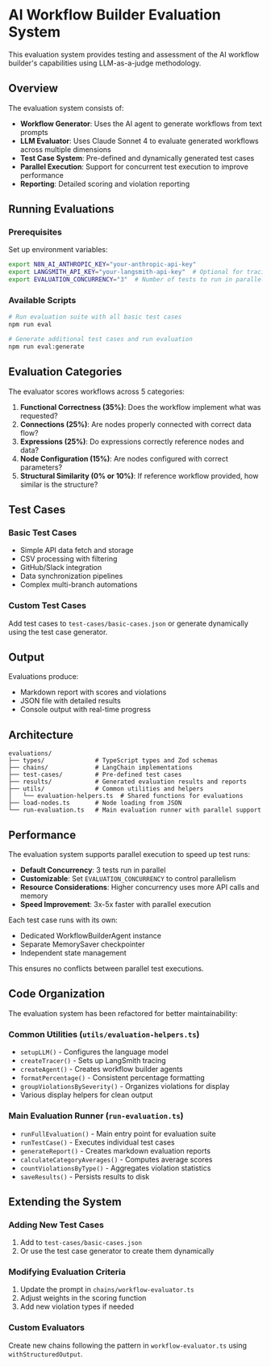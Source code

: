 # AI Workflow Builder Evaluation System

This evaluation system provides testing and assessment of the AI workflow builder's capabilities using LLM-as-a-judge methodology.

## Overview

The evaluation system consists of:
- **Workflow Generator**: Uses the AI agent to generate workflows from text prompts
- **LLM Evaluator**: Uses Claude Sonnet 4 to evaluate generated workflows across multiple dimensions
- **Test Case System**: Pre-defined and dynamically generated test cases
- **Parallel Execution**: Support for concurrent test execution to improve performance
- **Reporting**: Detailed scoring and violation reporting

## Running Evaluations

### Prerequisites

Set up environment variables:
```bash
export N8N_AI_ANTHROPIC_KEY="your-anthropic-api-key"
export LANGSMITH_API_KEY="your-langsmith-api-key"  # Optional for tracing
export EVALUATION_CONCURRENCY="3"  # Number of tests to run in parallel (default: 3)
```

### Available Scripts

```bash
# Run evaluation suite with all basic test cases
npm run eval

# Generate additional test cases and run evaluation
npm run eval:generate
```

## Evaluation Categories

The evaluator scores workflows across 5 categories:

1. **Functional Correctness (35%)**: Does the workflow implement what was requested?
2. **Connections (25%)**: Are nodes properly connected with correct data flow?
3. **Expressions (25%)**: Do expressions correctly reference nodes and data?
4. **Node Configuration (15%)**: Are nodes configured with correct parameters?
5. **Structural Similarity (0% or 10%)**: If reference workflow provided, how similar is the structure?

## Test Cases

### Basic Test Cases
- Simple API data fetch and storage
- CSV processing with filtering
- GitHub/Slack integration
- Data synchronization pipelines
- Complex multi-branch automations

### Custom Test Cases
Add test cases to `test-cases/basic-cases.json` or generate dynamically using the test case generator.

## Output

Evaluations produce:
- Markdown report with scores and violations
- JSON file with detailed results
- Console output with real-time progress

## Architecture

```
evaluations/
├── types/              # TypeScript types and Zod schemas
├── chains/             # LangChain implementations
├── test-cases/         # Pre-defined test cases
├── results/            # Generated evaluation results and reports
├── utils/              # Common utilities and helpers
│   └── evaluation-helpers.ts  # Shared functions for evaluations
├── load-nodes.ts       # Node loading from JSON
└── run-evaluation.ts   # Main evaluation runner with parallel support
```

## Performance

The evaluation system supports parallel execution to speed up test runs:

- **Default Concurrency**: 3 tests run in parallel
- **Customizable**: Set `EVALUATION_CONCURRENCY` to control parallelism
- **Resource Considerations**: Higher concurrency uses more API calls and memory
- **Speed Improvement**: 3x-5x faster with parallel execution

Each test case runs with its own:
- Dedicated WorkflowBuilderAgent instance
- Separate MemorySaver checkpointer
- Independent state management

This ensures no conflicts between parallel test executions.

## Code Organization

The evaluation system has been refactored for better maintainability:

### Common Utilities (`utils/evaluation-helpers.ts`)
- `setupLLM()` - Configures the language model
- `createTracer()` - Sets up LangSmith tracing
- `createAgent()` - Creates workflow builder agents
- `formatPercentage()` - Consistent percentage formatting
- `groupViolationsBySeverity()` - Organizes violations for display
- Various display helpers for clean output

### Main Evaluation Runner (`run-evaluation.ts`)
- `runFullEvaluation()` - Main entry point for evaluation suite
- `runTestCase()` - Executes individual test cases
- `generateReport()` - Creates markdown evaluation reports
- `calculateCategoryAverages()` - Computes average scores
- `countViolationsByType()` - Aggregates violation statistics
- `saveResults()` - Persists results to disk

## Extending the System

### Adding New Test Cases
1. Add to `test-cases/basic-cases.json`
2. Or use the test case generator to create them dynamically

### Modifying Evaluation Criteria
1. Update the prompt in `chains/workflow-evaluator.ts`
2. Adjust weights in the scoring function
3. Add new violation types if needed

### Custom Evaluators
Create new chains following the pattern in `workflow-evaluator.ts` using `withStructuredOutput`.
